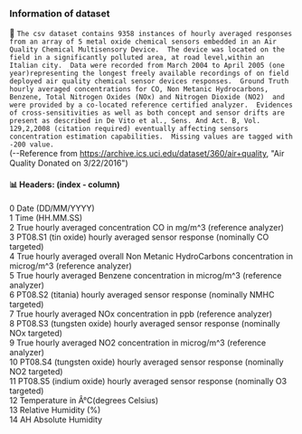 ### Information of dataset

📝 `The csv dataset contains 9358 instances of hourly averaged responses from an array of 5 metal oxide chemical sensors embedded in an Air Quality Chemical Multisensory Device. 
The device was located on the field in a significantly polluted area, at road level,within an Italian city. 
Data were recorded from March 2004 to April 2005 (one year)representing the longest freely available recordings of on field deployed air quality chemical sensor devices responses. 
Ground Truth hourly averaged concentrations for CO, Non Metanic Hydrocarbons, Benzene, Total Nitrogen Oxides (NOx) and Nitrogen Dioxide (NO2)  and were provided by a co-located reference certified analyzer. 
Evidences of cross-sensitivities as well as both concept and sensor drifts are present as described in De Vito et al., Sens. And Act. B, Vol. 129,2,2008 (citation required) eventually affecting sensors concentration estimation capabilities. 
Missing values are tagged with -200 value.`<br>(--Reference from https://archive.ics.uci.edu/dataset/360/air+quality, "Air Quality Donated on 3/22/2016")

####  📊 Headers: (index - column)

0 Date	(DD/MM/YYYY)<br>
1 Time	(HH.MM.SS)<br>
2 True hourly averaged concentration CO in mg/m^3  (reference analyzer)<br>
3 PT08.S1 (tin oxide)  hourly averaged sensor response (nominally  CO targeted)<br>
4 True hourly averaged overall Non Metanic HydroCarbons concentration in microg/m^3 (reference analyzer)<br>
5 True hourly averaged Benzene concentration  in microg/m^3 (reference analyzer)<br>
6 PT08.S2 (titania) hourly averaged sensor response (nominally NMHC targeted)<br>
7 True hourly averaged NOx concentration  in ppb (reference analyzer)<br>
8 PT08.S3 (tungsten oxide) hourly averaged sensor response (nominally NOx targeted)<br>
9 True hourly averaged NO2 concentration in microg/m^3 (reference analyzer)<br>
10 PT08.S4 (tungsten oxide) hourly averaged sensor response (nominally NO2 targeted)<br>
11 PT08.S5 (indium oxide) hourly averaged sensor response (nominally O3 targeted)<br>
12 Temperature in Â°C(degrees Celsius)<br>
13 Relative Humidity (%)<br>
14 AH Absolute Humidity<br>